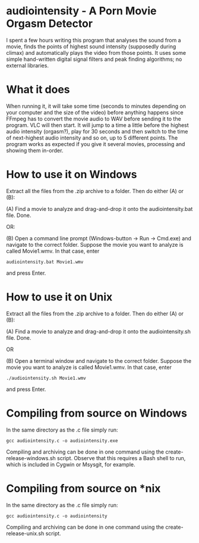# audiointensity - A Porn Movie Orgasm Detector

I spent a few hours writing this program that analyses the sound from a movie, finds the points of highest sound intensity (supposedly during climax) and automatically plays the video from those points. It uses some simple hand-written digital signal filters and peak finding algorithms; no external libraries.

# What it does
When running it, it will take some time (seconds to minutes depending on your computer and the size of the video) before anything happens since FFmpeg has to convert the movie audio to WAV before sending it to the program. VLC will then start. It will jump to a time a little before the highest audio intensity (orgasm?), play for 30 seconds and then switch to the time of next-highest audio intensity and so on, up to 5 different points. The program works as expected if you give it several movies, processing and showing them in-order.

# How to use it on Windows
Extract all the files from the .zip archive to a folder. Then do either (A) or (B):

(A) Find a movie to analyze and drag-and-drop it onto the audiointensity.bat file. Done.

OR:

(B) Open a command line prompt (Windows-button -> Run -> Cmd.exe) and navigate to the correct folder.
Suppose the movie you want to analyze is called Movie1.wmv. In that case, enter

    audiointensity.bat Movie1.wmv
    
and press Enter. 

# How to use it on Unix
Extract all the files from the .zip archive to a folder. Then do either (A) or (B):

(A) Find a movie to analyze and drag-and-drop it onto the audiointensity.sh file. Done.

OR 

(B) Open a terminal window and navigate to the correct folder.
Suppose the movie you want to analyze is called Movie1.wmv.
In that case, enter

    ./audiointensity.sh Movie1.wmv

and press Enter. 

# Compiling from source on Windows
In the same directory as the .c file simply run:

    gcc audiointensity.c -o audiointensity.exe
    
Compiling and archiving can be done in one command using the create-release-windows.sh script. Observe that this requires a Bash shell to run, which is included in Cygwin or Msysgit, for example.
    
# Compiling from source on *nix    
In the same directory as the .c file simply run:

    gcc audiointensity.c -o audiointensity

Compiling and archiving can be done in one command using the create-release-unix.sh script.
